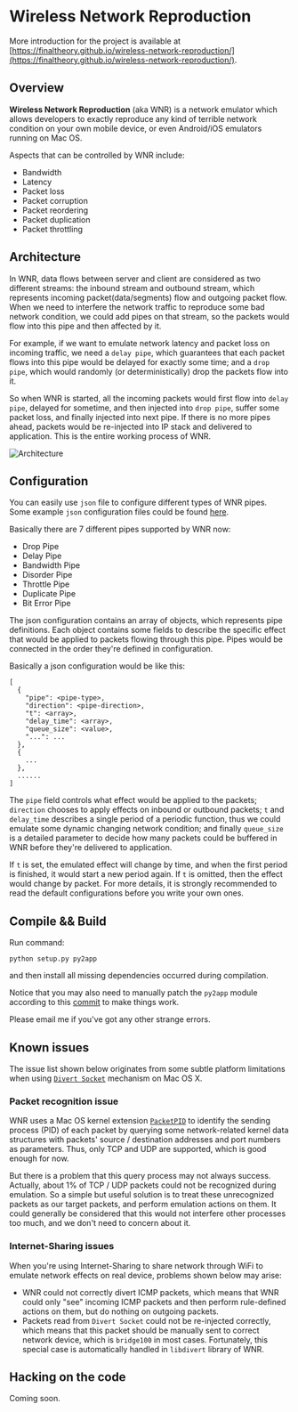# Wireless Network Reproduction

More introduction for the project is available at [https://finaltheory.github.io/wireless-network-reproduction/](https://finaltheory.github.io/wireless-network-reproduction/).


## Overview

**Wireless Network Reproduction** (aka WNR) is a network emulator which allows developers to exactly reproduce any kind of terrible network condition on your own mobile device, or even Android/iOS emulators running on Mac OS.

Aspects that can be controlled by WNR include:

- Bandwidth
- Latency
- Packet loss
- Packet corruption
- Packet reordering
- Packet duplication
- Packet throttling


## Architecture

In WNR, data flows between server and client are considered as two different streams: the inbound stream and outbound stream, which represents incoming packet(data/segments) flow and outgoing packet flow. When we need to interfere the network traffic to reproduce some bad network condition, we could add pipes on that stream, so the packets would flow into this pipe and then affected by it.

For example, if we want to emulate network latency and packet loss on incoming traffic, we need a `delay pipe`, which guarantees that each packet flows into this pipe would be delayed for exactly some time; and a `drop pipe`, which would randomly (or deterministically) drop the packets flow into it.

So when WNR is started, all the incoming packets would first flow into `delay pipe`, delayed for sometime, and then injected into `drop pipe`, suffer some packet loss, and finally injected into next pipe. If there is no more pipes ahead, packets would be re-injected into IP stack and delivered to application. This is the entire working process of WNR.

![Architecture](https://github.com/FinalTheory/wireless-network-reproduction/raw/master/resource/architecture.png)


## Configuration

You can easily use `json` file to configure different types of WNR pipes. Some example `json` configuration files could be found [here](https://github.com/FinalTheory/wireless-network-reproduction/tree/master/macdivert/examples).

Basically there are 7 different pipes supported by WNR now:

- Drop Pipe
- Delay Pipe
- Bandwidth Pipe
- Disorder Pipe
- Throttle Pipe
- Duplicate Pipe
- Bit Error Pipe

The json configuration contains an array of objects, which represents pipe definitions. Each object contains some fields to describe the specific effect that would be applied to packets flowing through this pipe. Pipes would be connected in the order they're defined in configuration.

Basically a json configuration would be like this:

```
[
  {
    "pipe": <pipe-type>,
    "direction": <pipe-direction>,
    "t": <array>,
    "delay_time": <array>,
    "queue_size": <value>,
    "...": ...
  },
  {
    ...
  },
  ......
]
```

The `pipe` field controls what effect would be applied to the packets; `direction` chooses to apply effects on inbound or outbound packets; `t` and `delay_time` describes a single period of a periodic function, thus we could emulate some dynamic changing network condition; and finally `queue_size` is a detailed parameter to decide how many packets could be buffered in WNR before they're delivered to application. 

If `t` is set, the emulated effect will change by time, and when the first period is finished, it would start a new period again. If `t` is omitted, then the effect would change by packet. For more details, it is strongly recommended to read the default configurations before you write your own ones.


## Compile && Build

Run command:

`python setup.py py2app`

and then install all missing dependencies occurred during compilation.

Notice that you may also need to manually patch the `py2app` module according to this [commit](https://bitbucket.org/ronaldoussoren/py2app/pull-requests/9/dont-attempt-to-recreate-the-python) to make things work.

Please email me if you've got any other strange errors.


## Known issues

The issue list shown below originates from some subtle platform limitations when using [`Divert Socket`](https://developer.apple.com/library/mac/documentation/Darwin/Reference/ManPages/man4/divert.4.html) mechanism on Mac OS X.


### Packet recognition issue

WNR uses a Mac OS kernel extension [`PacketPID`](https://github.com/FinalTheory/PacketPID) to identify the sending process (PID) of each packet by querying some network-related kernel data structures with packets' source / destination addresses and port numbers as parameters. Thus, only TCP and UDP are supported, which is good enough for now.

But there is a problem that this query process may not always success. Actually, about 1% of TCP / UDP packets could not be recognized during emulation. So a simple but useful solution is to treat these unrecognized packets as our target packets, and perform emulation actions on them. It could generally be considered that this would not interfere other processes too much, and we don't need to concern about it.


### Internet-Sharing issues

When you're using Internet-Sharing to share network through WiFi to emulate network effects on real device, problems shown below may arise:

- WNR could not correctly divert ICMP packets, which means that WNR could only "see" incoming ICMP packets and then perform rule-defined actions on them, but do nothing on outgoing packets.
- Packets read from `Divert Socket` could not be re-injected correctly, which means that this packet should be manually sent to correct network device, which is `bridge100` in most cases. Fortunately, this special case is automatically handled in `libdivert` library of WNR.


## Hacking on the code

Coming soon.
